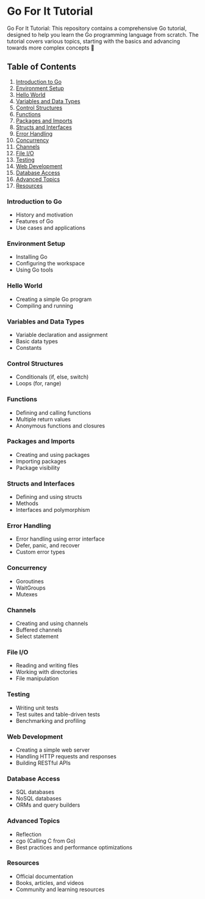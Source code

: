 # Go For It Tutorial
Go For It Tutorial: This repository contains a comprehensive Go tutorial, designed to help you learn the Go programming language from scratch. The tutorial covers various topics, starting with the basics and advancing towards more complex concepts 🧡

## Table of Contents

1. [Introduction to Go](https://github.com/nagstler/Go-For-It-Tutorial#introduction-to-go)
2. [Environment Setup](https://github.com/nagstler/Go-For-It-Tutorial#environment-setup)
3. [Hello World](https://github.com/nagstler/Go-For-It-Tutorial#hello-world)
4. [Variables and Data Types](https://github.com/nagstler/Go-For-It-Tutorial#variables-and-data-types)
5. [Control Structures](https://github.com/nagstler/Go-For-It-Tutorial#control-structures)
6. [Functions](https://github.com/nagstler/Go-For-It-Tutorial#functions)
7. [Packages and Imports](https://github.com/nagstler/Go-For-It-Tutorial#packages-and-imports)
8. [Structs and Interfaces](https://github.com/nagstler/Go-For-It-Tutorial#structs-and-interfaces)
9. [Error Handling](https://github.com/nagstler/Go-For-It-Tutorial#error-handling)
10. [Concurrency](https://github.com/nagstler/Go-For-It-Tutorial#concurrency)
11. [Channels](https://github.com/nagstler/Go-For-It-Tutorial#channels)
12. [File I/O](https://github.com/nagstler/Go-For-It-Tutorial#file-io)
13. [Testing](https://github.com/nagstler/Go-For-It-Tutorial#testing)
14. [Web Development](https://github.com/nagstler/Go-For-It-Tutorial#web-development)
15. [Database Access](https://github.com/nagstler/Go-For-It-Tutorial#database-access)
16. [Advanced Topics](https://github.com/nagstler/Go-For-It-Tutorial#advanced-topics)
17. [Resources](https://github.com/nagstler/Go-For-It-Tutorial#resources)

### Introduction to Go
- History and motivation
- Features of Go
- Use cases and applications
### Environment Setup
- Installing Go
- Configuring the workspace
- Using Go tools
### Hello World
- Creating a simple Go program
- Compiling and running
### Variables and Data Types
- Variable declaration and assignment
- Basic data types
- Constants
### Control Structures
- Conditionals (if, else, switch)
- Loops (for, range)
### Functions
- Defining and calling functions
- Multiple return values
- Anonymous functions and closures
### Packages and Imports
- Creating and using packages
- Importing packages
- Package visibility
### Structs and Interfaces
- Defining and using structs
- Methods
- Interfaces and polymorphism
### Error Handling
- Error handling using error interface
- Defer, panic, and recover
- Custom error types
### Concurrency
- Goroutines
- WaitGroups
- Mutexes
### Channels
- Creating and using channels
- Buffered channels
- Select statement
### File I/O
- Reading and writing files
- Working with directories
- File manipulation
### Testing
- Writing unit tests
- Test suites and table-driven tests
- Benchmarking and profiling
### Web Development
- Creating a simple web server
- Handling HTTP requests and responses
- Building RESTful APIs
### Database Access
- SQL databases
- NoSQL databases
- ORMs and query builders
### Advanced Topics
- Reflection
- cgo (Calling C from Go)
- Best practices and performance optimizations
### Resources
- Official documentation
- Books, articles, and videos
- Community and learning resources
